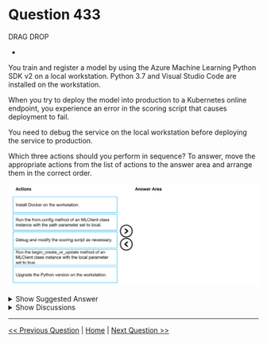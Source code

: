 # Question 433

DRAG DROP

-

You train and register a model by using the Azure Machine Learning Python SDK v2 on a local workstation. Python 3.7 and Visual Studio Code are installed on the workstation.

When you try to deploy the model into production to a Kubernetes online endpoint, you experience an error in the scoring script that causes deployment to fail.

You need to debug the service on the local workstation before deploying the service to production.

Which three actions should you perform in sequence? To answer, move the appropriate actions from the list of actions to the answer area and arrange them in the correct order.

![Question Image](images/q433_q_image532.png)

<details>
  <summary>Show Suggested Answer</summary>

  <img src="images/q433_ans_0_image533.png" alt="Answer Image"><br>

</details>

<details>
  <summary>Show Discussions</summary>

<blockquote><p><strong>damaldon</strong> <code>(Sun 07 Jul 2024 18:55)</code> - <em>Upvotes: 2</em></p><p>Correct.
ml_client.begin_create_or_update(online_deployment, local=True)

https://learn.microsoft.com/en-us/azure/machine-learning/how-to-troubleshoot-online-endpoints?view=azureml-api-2&amp;tabs=python</p></blockquote>

</details>

---

[<< Previous Question](question_432.md) | [Home](/index.md) | [Next Question >>](question_434.md)
